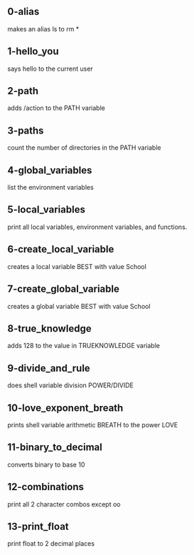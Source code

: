 ## 0-alias

makes an alias ls to rm *

## 1-hello_you

says hello to the current user

## 2-path

adds /action to the PATH variable

## 3-paths

count the number of directories in the PATH variable

## 4-global_variables

list the environment variables

## 5-local_variables

print all local variables, environment variables, and functions.

## 6-create_local_variable

creates a local variable BEST with value School

## 7-create_global_variable

creates a global variable BEST with value School

## 8-true_knowledge

adds 128 to the value in TRUEKNOWLEDGE variable

## 9-divide_and_rule

does shell variable division POWER/DIVIDE

## 10-love_exponent_breath

prints shell variable arithmetic BREATH to the power LOVE

## 11-binary_to_decimal

converts binary to base 10

## 12-combinations

print all 2 character combos except oo

## 13-print_float

print float to 2 decimal places 
